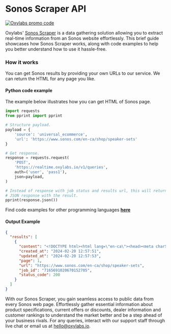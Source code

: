 # Sonos Scraper API

[![Oxylabs promo code](https://user-images.githubusercontent.com/129506779/250792357-8289e25e-9c36-4dc0-a5e2-2706db797bb5.png)](https://oxylabs.go2cloud.org/aff_c?offer_id=7&aff_id=877&url_id=112)

Oxylabs' [Sonos Scraper](https://oxylabs.io/products/scraper-api/ecommerce/sonos?utm_source=github&utm_medium=repositories&utm_campaign=product) is a data gathering solution allowing you to extract real-time information from an Sonos website effortlessly. This brief guide showcases how Sonos Scraper works, along with code examples to help you better understand how to use it hassle-free.

### How it works

You can get Sonos results by providing your own URLs to our service. We can return the HTML for any page you like.

#### Python code example

The example below illustrates how you can get HTML of Sonos page.

```python
import requests
from pprint import pprint

# Structure payload.
payload = {
    'source': 'universal_ecommerce',
    'url': 'https://www.sonos.com/en-ca/shop/speaker-sets'
}

# Get response.
response = requests.request(
    'POST',
    'https://realtime.oxylabs.io/v1/queries',
    auth=('user', 'pass1'),
    json=payload,
)

# Instead of response with job status and results url, this will return the
# JSON response with the result.
pprint(response.json())
```
Find code examples for other programming languages [**here**](https://github.com/oxylabs/sonos-scraper/tree/main/code%20examples)

#### Output Example
```json
{
  "results": [
    {
      "content": "<!DOCTYPE html><html lang=\"en-ca\"><head><meta charSet=\"utf-8\"/><title>Wireless Speaker Sets | Sonos< ... </html>",
      "created_at": "2024-02-20 12:57:51",
      "updated_at": "2024-02-20 12:57:53",
      "page": 1,
      "url": "https://www.sonos.com/en-ca/shop/speaker-sets",
      "job_id": "7165691020670152705",
      "status_code": 200
    }
  ]
}
```
With our Sonos Scraper, you gain seamless access to public data from every Sonos web page. Effortlessly gather essential information about product specifications, current offers or discounts, dealer information and customer rankings to understand the market better and be a step ahead of your business rivals. For any queries, interact with our support staff through live chat or email us at hello@oxylabs.io.